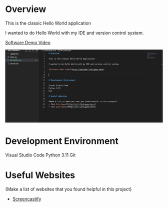 # Overview

This is the classic Hello World application

I wanted to do Hello World with my IDE and version control system.

[Software Demo Video](https://drive.google.com/file/d/1pBhveORHzLPZm6uar0BifBiMaiVKB-7L/view)

![Screenshot of the picture](Screenshot_2023-09-12.png)

# Development Environment

Visual Studio Code
Python 3.11
Git

# Useful Websites

{Make a list of websites that you found helpful in this project}
* [Screencastify](https://app.screencastify.com/videos)